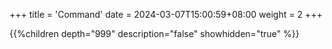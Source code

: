 +++
title = 'Command'
date = 2024-03-07T15:00:59+08:00
weight = 2
+++

{{%children depth="999" description="false" showhidden="true" %}}